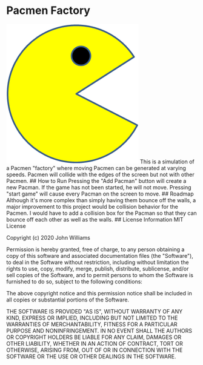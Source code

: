 # Pacmen Factory
<img src="PacMan1.png">
This is a simulation of a Pacmen "factory" where moving Pacmen can be generated at varying speeds.
Pacmen will collide with the edges of the screen but not with other Pacmen.
## How to Run
Pressing the "Add Pacman" button will create a new Pacman. If the game has not been started, he will not move. 
Pressing "start game" will cause every Pacman on the screen to move.
## Roadmap
Although it's more complex than simply having them bounce off the walls, a major improvement to this project would be collision behavior for the Pacmen. I would have to add a collision box for the Pacman so that they can bounce off each other as well as the walls. 
## License Information
<body> MIT License

Copyright (c) 2020 John Williams

Permission is hereby granted, free of charge, to any person obtaining a copy
of this software and associated documentation files (the "Software"), to deal
in the Software without restriction, including without limitation the rights
to use, copy, modify, merge, publish, distribute, sublicense, and/or sell
copies of the Software, and to permit persons to whom the Software is
furnished to do so, subject to the following conditions:

The above copyright notice and this permission notice shall be included in all
copies or substantial portions of the Software.

THE SOFTWARE IS PROVIDED "AS IS", WITHOUT WARRANTY OF ANY KIND, EXPRESS OR
IMPLIED, INCLUDING BUT NOT LIMITED TO THE WARRANTIES OF MERCHANTABILITY,
FITNESS FOR A PARTICULAR PURPOSE AND NONINFRINGEMENT. IN NO EVENT SHALL THE
AUTHORS OR COPYRIGHT HOLDERS BE LIABLE FOR ANY CLAIM, DAMAGES OR OTHER
LIABILITY, WHETHER IN AN ACTION OF CONTRACT, TORT OR OTHERWISE, ARISING FROM,
OUT OF OR IN CONNECTION WITH THE SOFTWARE OR THE USE OR OTHER DEALINGS IN THE
SOFTWARE.
  </body>

